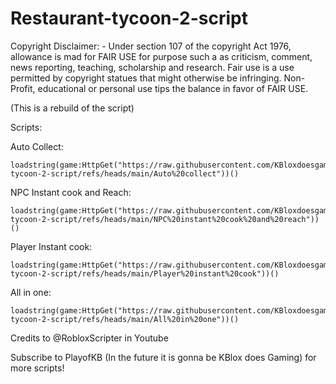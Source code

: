 # Restaurant-tycoon-2-script

Copyright Disclaimer: - Under section 107 of the copyright Act 1976, allowance is mad for FAIR USE for purpose such a as criticism, comment, news reporting, teaching, scholarship and research. Fair use is a use permitted by copyright statues that might otherwise be infringing. Non- Profit, educational or personal use tips the balance in favor of FAIR USE.

(This is a rebuild of the script)

Scripts:

Auto Collect:
```
loadstring(game:HttpGet("https://raw.githubusercontent.com/KBloxdoesgaming/Restaurant-tycoon-2-script/refs/heads/main/Auto%20collect"))()
```

NPC Instant cook and Reach:
```
loadstring(game:HttpGet("https://raw.githubusercontent.com/KBloxdoesgaming/Restaurant-tycoon-2-script/refs/heads/main/NPC%20instant%20cook%20and%20reach"))()
```

Player Instant cook:
```
loadstring(game:HttpGet("https://raw.githubusercontent.com/KBloxdoesgaming/Restaurant-tycoon-2-script/refs/heads/main/Player%20instant%20cook"))()
```

All in one:
```
loadstring(game:HttpGet("https://raw.githubusercontent.com/KBloxdoesgaming/Restaurant-tycoon-2-script/refs/heads/main/All%20in%20one"))()
```


Credits to @RobloxScripter in Youtube

Subscribe to PlayofKB (In the future it is gonna be KBlox does Gaming) for more scripts!
